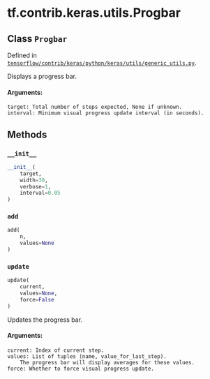 <div itemscope itemtype="http://developers.google.com/ReferenceObject">
<meta itemprop="name" content="tf.contrib.keras.utils.Progbar" />
<meta itemprop="property" content="__init__"/>
<meta itemprop="property" content="add"/>
<meta itemprop="property" content="update"/>
</div>

# tf.contrib.keras.utils.Progbar

## Class `Progbar`





Defined in [`tensorflow/contrib/keras/python/keras/utils/generic_utils.py`](https://www.tensorflow.org/code/tensorflow/contrib/keras/python/keras/utils/generic_utils.py).

Displays a progress bar.

#### Arguments:

    target: Total number of steps expected, None if unknown.
    interval: Minimum visual progress update interval (in seconds).

## Methods

<h3 id="__init__"><code>__init__</code></h3>

``` python
__init__(
    target,
    width=30,
    verbose=1,
    interval=0.05
)
```



<h3 id="add"><code>add</code></h3>

``` python
add(
    n,
    values=None
)
```



<h3 id="update"><code>update</code></h3>

``` python
update(
    current,
    values=None,
    force=False
)
```

Updates the progress bar.

#### Arguments:

    current: Index of current step.
    values: List of tuples (name, value_for_last_step).
        The progress bar will display averages for these values.
    force: Whether to force visual progress update.




